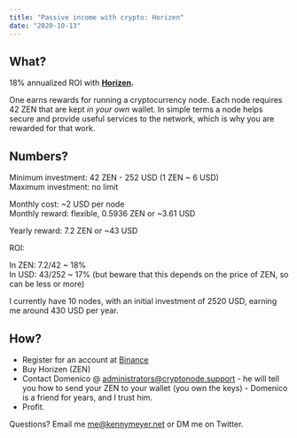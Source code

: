```yaml
---
title: "Passive income with crypto: Horizen"
date: "2020-10-13"
---
```


## What?

18% annualized ROI with **[Horizen](https://www.horizen.io/).**

One earns rewards for running a cryptocurrency node. Each node requires 42 ZEN that are kept _in your own_ wallet. In simple terms a node helps secure and provide useful services to the network, which is why you are rewarded for that work.

## Numbers?

Minimum investment: 42 ZEN - 252 USD (1 ZEN ~ 6 USD)  
Maximum investment: no limit

Monthly cost: ~2 USD per node  
Monthly reward: flexible, 0.5936 ZEN or ~3.61 USD

Yearly reward: 7.2 ZEN or ~43 USD

ROI:

In ZEN: 7.2/42 ~ 18%  
In USD: 43/252 ~ 17% (but beware that this depends on the price of ZEN, so can be less or more)

I currently have 10 nodes, with an initial investment of 2520 USD, earning me around 430 USD per year.

## How?

- Register for an account at [Binance](https://www.binance.com)
- Buy Horizen (ZEN)
- Contact Domenico @ administrators@cryptonode.support - he will tell you how to send your ZEN to your wallet (you own the keys) - Domenico is a friend for years, and I trust him.
- Profit.

Questions? Email me me@kennymeyer.net or DM me on Twitter.
